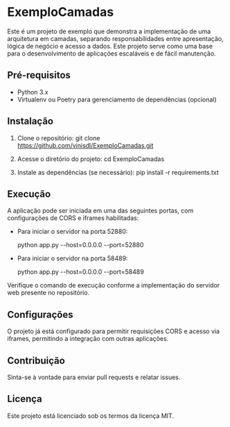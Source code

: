# ExemploCamadas

Este é um projeto de exemplo que demonstra a implementação de uma arquitetura em camadas, separando responsabilidades entre apresentação, lógica de negócio e acesso a dados. Este projeto serve como uma base para o desenvolvimento de aplicações escaláveis e de fácil manutenção.

## Pré-requisitos

- Python 3.x
- Virtualenv ou Poetry para gerenciamento de dependências (opcional)

## Instalação

1. Clone o repositório:
   git clone https://github.com/vinisdl/ExemploCamadas.git

2. Acesse o diretório do projeto:
   cd ExemploCamadas

3. Instale as dependências (se necessário):
   pip install -r requirements.txt

## Execução

A aplicação pode ser iniciada em uma das seguintes portas, com configurações de CORS e iframes habilitadas:

- Para iniciar o servidor na porta 52880:

  python app.py --host=0.0.0.0 --port=52880

- Para iniciar o servidor na porta 58489:

  python app.py --host=0.0.0.0 --port=58489

Verifique o comando de execução conforme a implementação do servidor web presente no repositório.

## Configurações

O projeto já está configurado para permitir requisições CORS e acesso via iframes, permitindo a integração com outras aplicações.

## Contribuição

Sinta-se à vontade para enviar pull requests e relatar issues.

## Licença

Este projeto está licenciado sob os termos da licença MIT.
